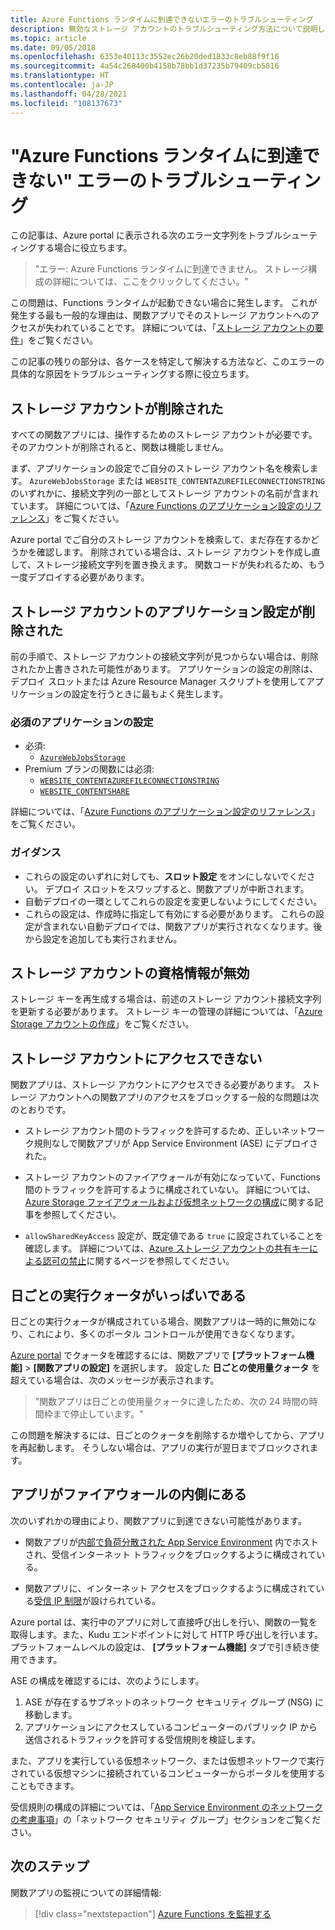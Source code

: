 ```yaml
---
title: Azure Functions ランタイムに到達できないエラーのトラブルシューティング
description: 無効なストレージ アカウントのトラブルシューティング方法について説明します。
ms.topic: article
ms.date: 09/05/2018
ms.openlocfilehash: 6353e40113c3552ec26b20ded1833c8eb88f9f16
ms.sourcegitcommit: 4a54c268400b4158b78bb1d37235b79409cb5816
ms.translationtype: HT
ms.contentlocale: ja-JP
ms.lasthandoff: 04/28/2021
ms.locfileid: "108137673"
---
```

# <a name="troubleshoot-error-azure-functions-runtime-is-unreachable"></a>"Azure Functions ランタイムに到達できない" エラーのトラブルシューティング

この記事は、Azure portal に表示される次のエラー文字列をトラブルシューティングする場合に役立ちます。

> "エラー: Azure Functions ランタイムに到達できません。 ストレージ構成の詳細については、ここをクリックしてください。"

この問題は、Functions ランタイムが起動できない場合に発生します。 これが発生する最も一般的な理由は、関数アプリでそのストレージ アカウントへのアクセスが失われていることです。 詳細については、「[ストレージ アカウントの要件](storage-considerations.md#storage-account-requirements)」をご覧ください。

この記事の残りの部分は、各ケースを特定して解決する方法など、このエラーの具体的な原因をトラブルシューティングする際に役立ちます。

## <a name="storage-account-was-deleted"></a>ストレージ アカウントが削除された

すべての関数アプリには、操作するためのストレージ アカウントが必要です。 そのアカウントが削除されると、関数は機能しません。

まず、アプリケーションの設定でご自分のストレージ アカウント名を検索します。 `AzureWebJobsStorage` または `WEBSITE_CONTENTAZUREFILECONNECTIONSTRING` のいずれかに、接続文字列の一部としてストレージ アカウントの名前が含まれています。 詳細については、「[Azure Functions のアプリケーション設定のリファレンス](./functions-app-settings.md#azurewebjobsstorage)」をご覧ください。

Azure portal でご自分のストレージ アカウントを検索して、まだ存在するかどうかを確認します。 削除されている場合は、ストレージ アカウントを作成し直して、ストレージ接続文字列を置き換えます。 関数コードが失われるため、もう一度デプロイする必要があります。

## <a name="storage-account-application-settings-were-deleted"></a>ストレージ アカウントのアプリケーション設定が削除された

前の手順で、ストレージ アカウントの接続文字列が見つからない場合は、削除されたか上書きされた可能性があります。 アプリケーションの設定の削除は、デプロイ スロットまたは Azure Resource Manager スクリプトを使用してアプリケーションの設定を行うときに最もよく発生します。

### <a name="required-application-settings"></a>必須のアプリケーションの設定

* 必須:
    * [`AzureWebJobsStorage`](./functions-app-settings.md#azurewebjobsstorage)
* Premium プランの関数には必須:
    * [`WEBSITE_CONTENTAZUREFILECONNECTIONSTRING`](./functions-app-settings.md)
    * [`WEBSITE_CONTENTSHARE`](./functions-app-settings.md)

詳細については、「[Azure Functions のアプリケーション設定のリファレンス](./functions-app-settings.md)」をご覧ください。

### <a name="guidance"></a>ガイダンス

* これらの設定のいずれに対しても、**スロット設定** をオンにしないでください。 デプロイ スロットをスワップすると、関数アプリが中断されます。
* 自動デプロイの一環としてこれらの設定を変更しないようにしてください。
* これらの設定は、作成時に指定して有効にする必要があります。 これらの設定が含まれない自動デプロイでは、関数アプリが実行されなくなります。後から設定を追加しても実行されません。

## <a name="storage-account-credentials-are-invalid"></a>ストレージ アカウントの資格情報が無効

ストレージ キーを再生成する場合は、前述のストレージ アカウント接続文字列を更新する必要があります。 ストレージ キーの管理の詳細については、「[Azure Storage アカウントの作成](../storage/common/storage-account-create.md)」をご覧ください。

## <a name="storage-account-is-inaccessible"></a>ストレージ アカウントにアクセスできない

関数アプリは、ストレージ アカウントにアクセスできる必要があります。 ストレージ アカウントへの関数アプリのアクセスをブロックする一般的な問題は次のとおりです。

* ストレージ アカウント間のトラフィックを許可するため、正しいネットワーク規則なしで関数アプリが App Service Environment (ASE) にデプロイされた。

* ストレージ アカウントのファイアウォールが有効になっていて、Functions 間のトラフィックを許可するように構成されていない。 詳細については、[Azure Storage ファイアウォールおよび仮想ネットワークの構成](../storage/common/storage-network-security.md?toc=%2fazure%2fstorage%2ffiles%2ftoc.json)に関する記事を参照してください。
* `allowSharedKeyAccess` 設定が、既定値である `true` に設定されていることを確認します。 詳細については、[Azure ストレージ アカウントの共有キーによる認可の禁止](../storage/common/shared-key-authorization-prevent.md?tabs=portal#verify-that-shared-key-access-is-not-allowed)に関するページを参照してください。 

## <a name="daily-execution-quota-is-full"></a>日ごとの実行クォータがいっぱいである

日ごとの実行クォータが構成されている場合、関数アプリは一時的に無効になり、これにより、多くのポータル コントロールが使用できなくなります。 

[Azure portal](https://portal.azure.com) でクォータを確認するには、関数アプリで **[プラットフォーム機能]**  >  **[関数アプリの設定]** を選択します。 設定した **日ごとの使用量クォータ** を超えている場合は、次のメッセージが表示されます。

  > "関数アプリは日ごとの使用量クォータに達したため、次の 24 時間の時間枠まで停止しています。"

この問題を解決するには、日ごとのクォータを削除するか増やしてから、アプリを再起動します。 そうしない場合は、アプリの実行が翌日までブロックされます。

## <a name="app-is-behind-a-firewall"></a>アプリがファイアウォールの内側にある

次のいずれかの理由により、関数アプリに到達できない可能性があります。

* 関数アプリが[内部で負荷分散された App Service Environment](../app-service/environment/create-ilb-ase.md) 内でホストされ、受信インターネット トラフィックをブロックするように構成されている。

* 関数アプリに、インターネット アクセスをブロックするように構成されている[受信 IP 制限](functions-networking-options.md#inbound-access-restrictions)が設けられている。 

Azure portal は、実行中のアプリに対して直接呼び出しを行い、関数の一覧を取得します。また、Kudu エンドポイントに対して HTTP 呼び出しを行います。 プラットフォームレベルの設定は、 **[プラットフォーム機能]** タブで引き続き使用できます。

ASE の構成を確認するには、次のようにします。
1. ASE が存在するサブネットのネットワーク セキュリティ グループ (NSG) に移動します。
1. アプリケーションにアクセスしているコンピューターのパブリック IP から送信されるトラフィックを許可する受信規則を検証します。 
   
また、アプリを実行している仮想ネットワーク、または仮想ネットワークで実行されている仮想マシンに接続されているコンピューターからポータルを使用することもできます。 

受信規則の構成の詳細については、「[App Service Environment のネットワークの考慮事項](../app-service/environment/network-info.md#network-security-groups)」の「ネットワーク セキュリティ グループ」セクションをご覧ください。

## <a name="next-steps"></a>次のステップ

関数アプリの監視についての詳細情報:

> [!div class="nextstepaction"]
> [Azure Functions を監視する](functions-monitoring.md)